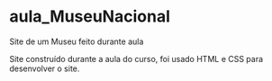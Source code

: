# aula_MuseuNacional
Site de um Museu feito durante aula

Site construído durante a aula do curso, foi usado HTML e CSS para desenvolver o site.
